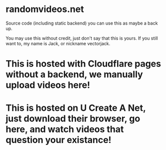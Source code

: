 # randomvideos.net
Source code (including static backend) you can use this as maybe a back up.

You may use this without credit, just don't say that this is yours. If you still want to, my name is Jack, or nickname vectorjack.

# This is hosted with Cloudflare pages without a backend, we manually upload videos here!
# This is hosted on U Create A Net, just download their browser, go here, and watch videos that question your existance!
